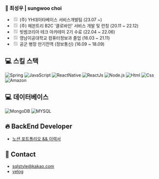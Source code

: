 ### 👋 최성우 | sungwoo choi
- <input type="checkbox" id="" disabled="" class="task-list-item-checkbox" checked="true"/> (주) YH데이타베이스 서비스개발팀 (23.07 ~)
- <input type="checkbox" id="" disabled="" class="task-list-item-checkbox" checked="true"/> (주) 헤븐트리 B2C '클로바인' 서비스 개발 및 런칭 (20.11 ~ 22.12)
- <input type="checkbox" id="" disabled="" class="task-list-item-checkbox" checked="true"/> 빗썸코리아 테크 아카테미 2기 수료 (22.04 ~ 22.06)
- <input type="checkbox" id="" disabled="" class="task-list-item-checkbox" checked="true"/> 영남이공대학교 컴퓨터정보과 졸업 (16.03 ~ 21.11)
- <input type="checkbox" id="" disabled="" class="task-list-item-checkbox" checked="true"/> 공군 병장 만기전역 (정보통신) (16.09 ~ 18.09)

## 💻 스킬 스택
<img alt="Spring" src = "https://img.shields.io/badge/Spring-6DB33F?style=for-the-badge&logo=Spring&logoColor=white"/> <img alt="JavaScript" src ="https://img.shields.io/badge/JavaScript-F7DF1E.svg?&style=for-the-badge&logo=JavaScript&logoColor=black"/> 
<img alt="ReactNative" src ="https://img.shields.io/badge/React Native-61DAFB?style=for-the-badge&logo=React&logoColor=white"/>
<img alt="ReactJs" src ="https://img.shields.io/badge/-ReactJs-61DAFB.svg?&style=for-the-badge&logo=React&logoColor=white"/> 
<img alt="Node.js" src ="https://img.shields.io/badge/node.js-339933.svg?&style=for-the-badge&logo=Node.js&logoColor=white"/>  <img alt="Html" src ="https://img.shields.io/badge/HTML5-E34F26.svg?&style=for-the-badge&logo=HTML5&logoColor=white"/> <img alt="Css" src ="https://img.shields.io/badge/CSS3-1572B6.svg?&style=for-the-badge&logo=CSS3&logoColor=white"/> <img alt="Amazon" src ="https://img.shields.io/badge/AWS-232F3E.svg?&style=for-the-badge&logo=Amazon AWS&logoColor=white"/>



## 💻 데이터베이스 

<img alt="MongoDB" src ="https://img.shields.io/badge/MongoDB-47A248.svg?&style=for-the-badge&logo=MongoDB&logoColor=white"/> <img alt="MYSQL" src ="https://img.shields.io/badge/MySQL-4479A1.svg?&style=for-the-badge&logo=MySQL&logoColor=white"/>

## 🔥 BackEnd Developer
  - <a href = "https://dantechoi.notion.site/95139d817ab348febd7e90fa8912814a">노션 포트폴리오 && 이력서</a>

## 🤙 Contact
  - sqlstyle@kakao.com
  - <a href = "https://velog.io/@explorer-cat">velog</a>
  


<!--
**explorer-cat/explorer-cat** is a ✨ _special_ ✨ repository because its `README.md` (this file) appears on your GitHub profile.

Here are some ideas to get you started:

- 🔭 I’m currently working on ...
- 🌱 I’m currently learning ...
- 👯 I’m looking to collaborate on ...
- 🤔 I’m looking for help with ...
- 💬 Ask me about ...
- 📫 How to reach me: ...
- 😄 Pronouns: ...
- ⚡ Fun fact: ...
-->
